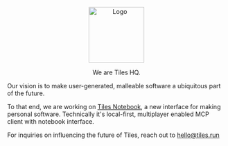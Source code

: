 <p align="center">
  <a href="https://github.com/tileshq/">
    <img src="https://avatars.githubusercontent.com/u/210493283?s=200&v=4" alt="Logo" width="128">
  </a>
</h1>
  <p align="center">
    We are Tiles HQ.
    <br />
  </p>
</p>

<p>Our vision is to make user-generated, malleable software a ubiquitous part of the future. 

To that end, we are working on <a href="https://tiles.run">Tiles Notebook</a>, a new interface for making personal software. Technically it's local-first, multiplayer enabled MCP client with notebook interface.</p> For inquiries on influencing the future of Tiles, reach out to <a href="mailto:hello@tiles.run">hello@tiles.run</a></p>

